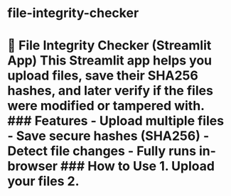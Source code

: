 # file-integrity-checker
# 🔐 File Integrity Checker (Streamlit App)  This Streamlit app helps you upload files, save their SHA256 hashes, and later verify if the files were modified or tampered with.  ### Features - Upload multiple files - Save secure hashes (SHA256) - Detect file changes - Fully runs in-browser  ### How to Use 1. Upload your files 2. 
